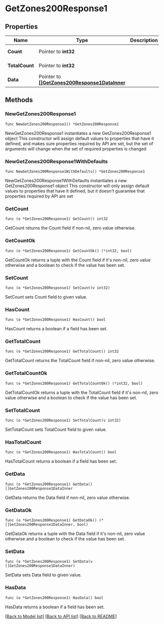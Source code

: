 # GetZones200Response1

## Properties

Name | Type | Description | Notes
------------ | ------------- | ------------- | -------------
**Count** | Pointer to **int32** |  | [optional] [readonly] 
**TotalCount** | Pointer to **int32** |  | [optional] [readonly] 
**Data** | Pointer to [**[]GetZones200Response1DataInner**](GetZones200Response1DataInner.md) |  | [optional] [readonly] 

## Methods

### NewGetZones200Response1

`func NewGetZones200Response1() *GetZones200Response1`

NewGetZones200Response1 instantiates a new GetZones200Response1 object
This constructor will assign default values to properties that have it defined,
and makes sure properties required by API are set, but the set of arguments
will change when the set of required properties is changed

### NewGetZones200Response1WithDefaults

`func NewGetZones200Response1WithDefaults() *GetZones200Response1`

NewGetZones200Response1WithDefaults instantiates a new GetZones200Response1 object
This constructor will only assign default values to properties that have it defined,
but it doesn't guarantee that properties required by API are set

### GetCount

`func (o *GetZones200Response1) GetCount() int32`

GetCount returns the Count field if non-nil, zero value otherwise.

### GetCountOk

`func (o *GetZones200Response1) GetCountOk() (*int32, bool)`

GetCountOk returns a tuple with the Count field if it's non-nil, zero value otherwise
and a boolean to check if the value has been set.

### SetCount

`func (o *GetZones200Response1) SetCount(v int32)`

SetCount sets Count field to given value.

### HasCount

`func (o *GetZones200Response1) HasCount() bool`

HasCount returns a boolean if a field has been set.

### GetTotalCount

`func (o *GetZones200Response1) GetTotalCount() int32`

GetTotalCount returns the TotalCount field if non-nil, zero value otherwise.

### GetTotalCountOk

`func (o *GetZones200Response1) GetTotalCountOk() (*int32, bool)`

GetTotalCountOk returns a tuple with the TotalCount field if it's non-nil, zero value otherwise
and a boolean to check if the value has been set.

### SetTotalCount

`func (o *GetZones200Response1) SetTotalCount(v int32)`

SetTotalCount sets TotalCount field to given value.

### HasTotalCount

`func (o *GetZones200Response1) HasTotalCount() bool`

HasTotalCount returns a boolean if a field has been set.

### GetData

`func (o *GetZones200Response1) GetData() []GetZones200Response1DataInner`

GetData returns the Data field if non-nil, zero value otherwise.

### GetDataOk

`func (o *GetZones200Response1) GetDataOk() (*[]GetZones200Response1DataInner, bool)`

GetDataOk returns a tuple with the Data field if it's non-nil, zero value otherwise
and a boolean to check if the value has been set.

### SetData

`func (o *GetZones200Response1) SetData(v []GetZones200Response1DataInner)`

SetData sets Data field to given value.

### HasData

`func (o *GetZones200Response1) HasData() bool`

HasData returns a boolean if a field has been set.


[[Back to Model list]](../README.md#documentation-for-models) [[Back to API list]](../README.md#documentation-for-api-endpoints) [[Back to README]](../README.md)


